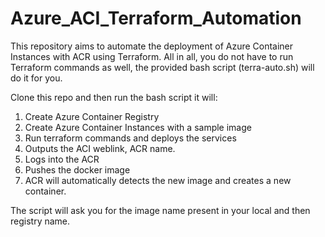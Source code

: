 # Azure_ACI_Terraform_Automation
This repository aims to automate the deployment of Azure Container Instances with ACR using Terraform.
All in all, you do not have to run Terraform commands as well, the provided bash script (terra-auto.sh) will do it for you.

Clone this repo and then run the bash script it will:
1. Create Azure Container Registry
2. Create Azure Container Instances with a sample image
3. Run terraform commands and deploys the services
4. Outputs the ACI weblink, ACR name.
5. Logs into the ACR
6. Pushes the docker image
7. ACR will automatically detects the new image and creates a new container.

The script will ask you for the image name present in your local and then registry name.
